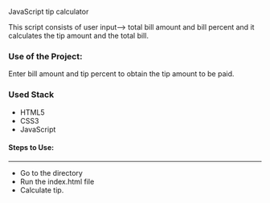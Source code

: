 <a>JavaScript tip calculator</a>

<p>This script consists of user input--> total bill amount and bill percent and it calculates the tip amount and the total bill.</p>

### Use of the Project:

<p>Enter bill amount and tip percent to obtain the tip amount to be paid.</p>

<h3>Used Stack</h3>
<ul>
  <li>HTML5</li>
  <li>CSS3</li>
  <li>JavaScript</li>
</ul>

#### Steps to Use:

---



- Go to the directory
- Run the index.html file
- Calculate tip.
